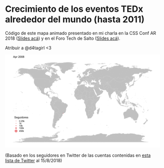 # Crecimiento de los eventos TEDx alrededor del mundo (hasta 2011)

Código de este mapa animado presentado en mi charla en la CSS Conf AR 2018 ([Slides acá](https://docs.google.com/presentation/d/1WyGtoOa9-4Alpr7x6aqpRSkb1HWM5MZgP3NKzpuYgFA)) y en el Foro Tech de Salto ([Slides acá](https://docs.google.com/presentation/d/1Pk4nhR-65HohPvJwTPApit6B5k88qk3wamPcMxpOUrM/edit?usp=sharing)).

Atribuir a @d4tagirl <3

![alt tag](/tedx_growth.gif)

(Basado en los seguidores en Twitter de las cuentas contenidas en [esta lista de Twitter](https://twitter.com/tedx/lists/tedx) al 15/8/2018)
